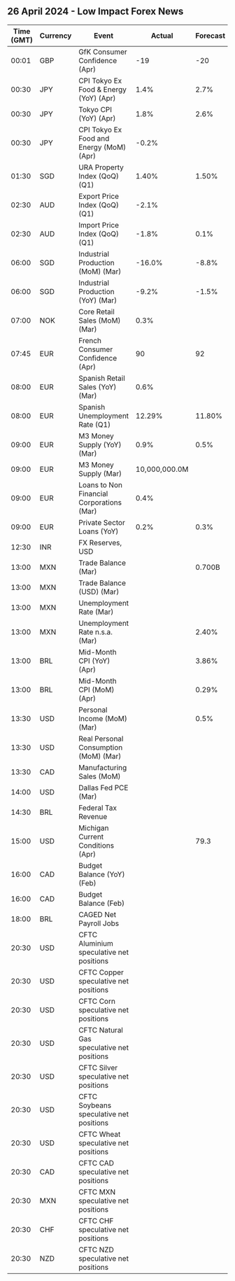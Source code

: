 ## 26 April 2024 - Low Impact Forex News

| Time (GMT) | Currency | Event | Actual | Forecast | Previous |
|------|----------|-------|--------|----------|----------|
| 00:01 | GBP | GfK Consumer Confidence (Apr) | -19 | -20 | -21 |
| 00:30 | JPY | CPI Tokyo Ex Food & Energy (YoY) (Apr) | 1.4% | 2.7% | 2.9% |
| 00:30 | JPY | Tokyo CPI (YoY) (Apr) | 1.8% | 2.6% | 2.6% |
| 00:30 | JPY | CPI Tokyo Ex Food and Energy (MoM) (Apr) | -0.2% |  | 0.2% |
| 01:30 | SGD | URA Property Index (QoQ) (Q1) | 1.40% | 1.50% | 2.80% |
| 02:30 | AUD | Export Price Index (QoQ) (Q1) | -2.1% |  | 5.6% |
| 02:30 | AUD | Import Price Index (QoQ) (Q1) | -1.8% | 0.1% | 1.1% |
| 06:00 | SGD | Industrial Production (MoM) (Mar) | -16.0% | -8.8% | 14.6% |
| 06:00 | SGD | Industrial Production (YoY) (Mar) | -9.2% | -1.5% | 4.4% |
| 07:00 | NOK | Core Retail Sales (MoM) (Mar) | 0.3% |  | 0.2% |
| 07:45 | EUR | French Consumer Confidence (Apr) | 90 | 92 | 91 |
| 08:00 | EUR | Spanish Retail Sales (YoY) (Mar) | 0.6% |  | 1.8% |
| 08:00 | EUR | Spanish Unemployment Rate (Q1) | 12.29% | 11.80% | 11.80% |
| 09:00 | EUR | M3 Money Supply (YoY) (Mar) | 0.9% | 0.5% | 0.4% |
| 09:00 | EUR | M3 Money Supply (Mar) | 10,000,000.0M |  | 10,000,000.0M |
| 09:00 | EUR | Loans to Non Financial Corporations (Mar) | 0.4% |  | 0.3% |
| 09:00 | EUR | Private Sector Loans (YoY) | 0.2% | 0.3% | 0.3% |
| 12:30 | INR | FX Reserves, USD |  |  | 643.16B |
| 13:00 | MXN | Trade Balance (Mar) |  | 0.700B | -0.585B |
| 13:00 | MXN | Trade Balance (USD) (Mar) |  |  | -1.610B |
| 13:00 | MXN | Unemployment Rate (Mar) |  |  | 2.60% |
| 13:00 | MXN | Unemployment Rate n.s.a. (Mar) |  | 2.40% | 2.50% |
| 13:00 | BRL | Mid-Month CPI (YoY) (Apr) |  | 3.86% | 4.14% |
| 13:00 | BRL | Mid-Month CPI (MoM) (Apr) |  | 0.29% | 0.36% |
| 13:30 | USD | Personal Income (MoM) (Mar) |  | 0.5% | 0.3% |
| 13:30 | USD | Real Personal Consumption (MoM) (Mar) |  |  | 0.4% |
| 13:30 | CAD | Manufacturing Sales (MoM) |  |  | 0.7% |
| 14:00 | USD | Dallas Fed PCE (Mar) |  |  | 3.40% |
| 14:30 | BRL | Federal Tax Revenue |  |  | 186.50B |
| 15:00 | USD | Michigan Current Conditions (Apr) |  | 79.3 | 82.5 |
| 16:00 | CAD | Budget Balance (YoY) (Feb) |  |  | -25.70B |
| 16:00 | CAD | Budget Balance (Feb) |  |  | -2.10B |
| 18:00 | BRL | CAGED Net Payroll Jobs |  |  | 306.11K |
| 20:30 | USD | CFTC Aluminium speculative net positions |  |  | 1.0K |
| 20:30 | USD | CFTC Copper speculative net positions |  |  | 47.6K |
| 20:30 | USD | CFTC Corn speculative net positions |  |  | -204.9K |
| 20:30 | USD | CFTC Natural Gas speculative net positions |  |  | -131.9K |
| 20:30 | USD | CFTC Silver speculative net positions |  |  | 53.4K |
| 20:30 | USD | CFTC Soybeans speculative net positions |  |  | -171.9K |
| 20:30 | USD | CFTC Wheat speculative net positions |  |  | -62.9K |
| 20:30 | CAD | CFTC CAD speculative net positions |  |  | -82.8K |
| 20:30 | MXN | CFTC MXN speculative net positions |  |  | 127.7K |
| 20:30 | CHF | CFTC CHF speculative net positions |  |  | -36.2K |
| 20:30 | NZD | CFTC NZD speculative net positions |  |  | -11.7K |

